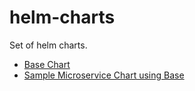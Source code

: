 # helm-charts

Set of helm charts.

- [Base Chart](./charts/base/README.md)
- [Sample Microservice Chart using Base](./charts/microservice/README.md)
